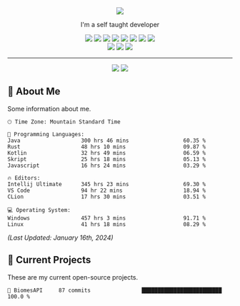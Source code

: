 <div align="center">
    <img src="https://readme-typing-svg.demolab.com?font=Fira+Code&duration=4500&pause=1000&center=true&random=false&width=380&lines=Hi%2C+I'm+Outspending">
    <p>I'm a self taught developer</p>
    <div>
        <img src="https://img.shields.io/badge/C%23-239120?style=for-the-badge&logo=c-sharp&logoColor=white">
        <img src="https://img.shields.io/badge/Python-3776AB?style=for-the-badge&logo=python&logoColor=white">
        <img src="https://img.shields.io/badge/TypeScript-007ACC?style=for-the-badge&logo=typescript&logoColor=white">
        <img src="https://img.shields.io/badge/Java-ED8B00?style=for-the-badge&logo=openjdk&logoColor=white">
        <img src="https://img.shields.io/badge/Rust-000000?style=for-the-badge&logo=rust&logoColor=white">
        <img src="https://img.shields.io/badge/React-20232A?style=for-the-badge&logo=react&logoColor=61DAFB">
        <img src="https://img.shields.io/badge/Tailwind_CSS-38B2AC?style=for-the-badge&logo=tailwind-css&logoColor=white">
        <img src="https://img.shields.io/badge/.NET-5C2D91?style=for-the-badge&logo=.net&logoColor=white">
    </div>
    <div>
        <img src="https://img.shields.io/badge/lua-%232C2D72.svg?style=for-the-badge&logo=lua&logoColor=white">
        <img src="https://img.shields.io/badge/yaml-%23ffffff.svg?style=for-the-badge&logo=yaml&logoColor=151515">
        <img src="https://img.shields.io/badge/kotlin-%237F52FF.svg?style=for-the-badge&logo=kotlin&logoColor=white">
    </div>
</div>

---

<div align="center">
    <img src="https://wakatime.com/badge/user/9efd7ad9-64d9-4fa4-82b5-aa02239fcbf9.svg">
    <img src="http://img.shields.io/badge/Profile%20Views-1527-blue">
</div>

## 🧐 About Me
Some information about me.
```text
🕑︎ Time Zone: Mountain Standard Time

💬 Programming Languages: 
Java                   300 hrs 46 mins                 60.35 % 
Rust                   48 hrs 10 mins                  09.87 % 
Kotlin                 32 hrs 49 mins                  06.59 % 
Skript                 25 hrs 18 mins                  05.13 % 
Javascript             16 hrs 24 mins                  03.29 % 

🔥 Editors: 
Intellij Ultimate      345 hrs 23 mins                 69.30 % 
VS Code                94 hr 22 mins                   18.94 % 
CLion                  17 hrs 30 mins                  03.51 %

💻 Operating System: 
Windows                457 hrs 3 mins                  91.71 % 
Linux                  41 hrs 18 mins                  08.29 % 
```

*(Last Updated: January 16th, 2024)*
## 🎉 Current Projects
These are my current open-source projects.
```text
🧐 BiomesAPI     87 commits                █████████████████████████   100.0 % 
```
